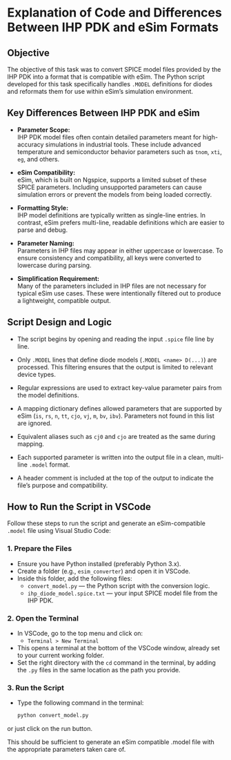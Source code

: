 # Explanation of Code and Differences Between IHP PDK and eSim Formats

## Objective

The objective of this task was to convert SPICE model files provided by the IHP PDK into a format that is compatible with eSim. The Python script developed for this task specifically handles `.MODEL` definitions for diodes and reformats them for use within eSim’s simulation environment.

## Key Differences Between IHP PDK and eSim

- **Parameter Scope:**  
  IHP PDK model files often contain detailed parameters meant for high-accuracy simulations in industrial tools. These include advanced temperature and semiconductor behavior parameters such as `tnom`, `xti`, `eg`, and others.

- **eSim Compatibility:**  
  eSim, which is built on Ngspice, supports a limited subset of these SPICE parameters. Including unsupported parameters can cause simulation errors or prevent the models from being loaded correctly.

- **Formatting Style:**  
  IHP model definitions are typically written as single-line entries. In contrast, eSim prefers multi-line, readable definitions which are easier to parse and debug.

- **Parameter Naming:**  
  Parameters in IHP files may appear in either uppercase or lowercase. To ensure consistency and compatibility, all keys were converted to lowercase during parsing.

- **Simplification Requirement:**  
  Many of the parameters included in IHP files are not necessary for typical eSim use cases. These were intentionally filtered out to produce a lightweight, compatible output.

## Script Design and Logic

- The script begins by opening and reading the input `.spice` file line by line.

- Only `.MODEL` lines that define diode models (`.MODEL <name> D(...)`) are processed. This filtering ensures that the output is limited to relevant device types.

- Regular expressions are used to extract key-value parameter pairs from the model definitions.

- A mapping dictionary defines allowed parameters that are supported by eSim (`is`, `rs`, `n`, `tt`, `cjo`, `vj`, `m`, `bv`, `ibv`). Parameters not found in this list are ignored.

- Equivalent aliases such as `cj0` and `cjo` are treated as the same during mapping.

- Each supported parameter is written into the output file in a clean, multi-line `.model` format.

- A header comment is included at the top of the output to indicate the file’s purpose and compatibility.

## How to Run the Script in VSCode

Follow these steps to run the script and generate an eSim-compatible `.model` file using Visual Studio Code:

### 1. Prepare the Files

- Ensure you have Python installed (preferably Python 3.x).
- Create a folder (e.g., `esim_converter`) and open it in VSCode.
- Inside this folder, add the following files:
  - `convert_model.py` — the Python script with the conversion logic.
  - `ihp_diode_model.spice.txt` — your input SPICE model file from the IHP PDK.

### 2. Open the Terminal

- In VSCode, go to the top menu and click on:
  - `Terminal > New Terminal`
- This opens a terminal at the bottom of the VSCode window, already set to your current working folder.
- Set the right directory with the `cd` command in the terminal, by adding the `.py` files in the same location as the path you provide.

### 3. Run the Script

- Type the following command in the terminal:
  ```bash
  python convert_model.py
or just click on the run button.

This should be sufficient to generate an eSim compatible .model file with the appropriate parameters taken care of.
